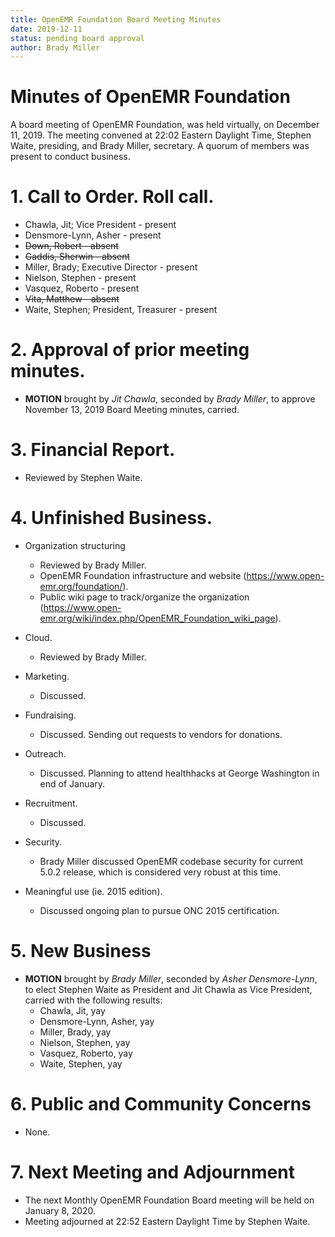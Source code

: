 ```yaml
---
title: OpenEMR Foundation Board Meeting Minutes
date: 2019-12-11
status: pending board approval
author: Brady Miller
---
```


# Minutes of OpenEMR Foundation

A board meeting of OpenEMR Foundation, was held virtually, on December 11, 2019. The meeting
convened at 22:02 Eastern Daylight Time, Stephen Waite, presiding, and Brady Miller,
secretary. A quorum of members was present to conduct business.

# 1. Call to Order. Roll call.

- Chawla, Jit; Vice President - present
- Densmore-Lynn, Asher - present
- ~~Down, Robert - absent~~
- ~~Gaddis, Sherwin - absent~~
- Miller, Brady; Executive Director - present
- Nielson, Stephen - present
- Vasquez, Roberto - present
- ~~Vita, Matthew - absent~~
- Waite, Stephen; President, Treasurer - present

# 2. Approval of prior meeting minutes.

- **MOTION** brought by _Jit Chawla_, seconded by _Brady Miller_, to approve November 13, 2019 Board Meeting minutes, carried.

# 3. Financial Report.

- Reviewed by Stephen Waite.

# 4. Unfinished Business.

- Organization structuring
  - Reviewed by Brady Miller.
  - OpenEMR Foundation infrastructure and website (https://www.open-emr.org/foundation/).
  - Public wiki page to track/organize the organization (https://www.open-emr.org/wiki/index.php/OpenEMR_Foundation_wiki_page).

- Cloud.

  - Reviewed by Brady Miller.

- Marketing.

  - Discussed.

- Fundraising.

  - Discussed. Sending out requests to vendors for donations.

- Outreach.

  - Discussed. Planning to attend healthhacks at George Washington in end of January.

- Recruitment.

  - Discussed.

- Security.

  - Brady Miller discussed OpenEMR codebase security for current 5.0.2 release, which is considered very robust at this time.

- Meaningful use (ie. 2015 edition).

  - Discussed ongoing plan to pursue ONC 2015 certification.

# 5. New Business

- **MOTION** brought by _Brady Miller_, seconded by _Asher Densmore-Lynn_, to elect Stephen Waite as President and Jit Chawla as Vice President, carried with the following results:
  - Chawla, Jit, yay
  - Densmore-Lynn, Asher, yay
  - Miller, Brady, yay
  - Nielson, Stephen, yay
  - Vasquez, Roberto, yay
  - Waite, Stephen, yay

# 6. Public and Community Concerns

- None.

# 7. Next Meeting and Adjournment

- The next Monthly OpenEMR Foundation Board meeting will be held on January 8, 2020.
- Meeting adjourned at 22:52 Eastern Daylight Time by Stephen Waite.

